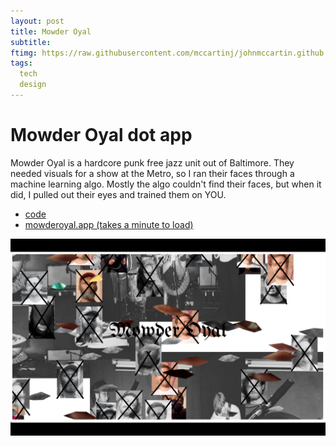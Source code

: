 ```yaml
---
layout: post
title: Mowder Oyal
subtitle: 
ftimg: https://raw.githubusercontent.com/mccartinj/johnmccartin.github.io/master/img/mowderoyal.png
tags:
  tech
  design
---
```


# Mowder Oyal dot app

Mowder Oyal is a hardcore punk free jazz unit out of Baltimore. They needed visuals for a show at the Metro, so I ran their faces through a machine learning algo. Mostly the algo couldn't find their faces, but when it did, I pulled out their eyes and trained them on YOU.

* [code](https://github.com/mccartinj/mowderoyal/blob/main/sketch.js)
* [mowderoyal.app (takes a minute to load)](https://mowderoyal.netlify.app/)

![Screenshot](https://raw.githubusercontent.com/mccartinj/johnmccartin.github.io/master/img/mowderoyal.png)